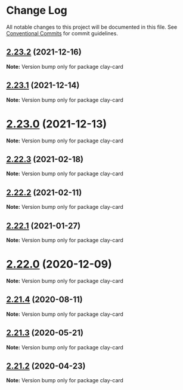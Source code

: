 # Change Log

All notable changes to this project will be documented in this file.
See [Conventional Commits](https://conventionalcommits.org) for commit guidelines.

## [2.23.2](https://github.com/liferay/clay/tree/master/packages/clay-card/compare/v2.23.1...v2.23.2) (2021-12-16)

**Note:** Version bump only for package clay-card





## [2.23.1](https://github.com/liferay/clay/tree/master/packages/clay-card/compare/v2.23.0...v2.23.1) (2021-12-14)

**Note:** Version bump only for package clay-card





# [2.23.0](https://github.com/liferay/clay/tree/master/packages/clay-card/compare/v2.22.4...v2.23.0) (2021-12-13)

**Note:** Version bump only for package clay-card





## [2.22.3](https://github.com/liferay/clay/tree/master/packages/clay-card/compare/v2.22.2...v2.22.3) (2021-02-18)

**Note:** Version bump only for package clay-card





## [2.22.2](https://github.com/liferay/clay/tree/master/packages/clay-card/compare/v2.22.1...v2.22.2) (2021-02-11)

**Note:** Version bump only for package clay-card





## [2.22.1](https://github.com/liferay/clay/tree/master/packages/clay-card/compare/v2.22.0...v2.22.1) (2021-01-27)

**Note:** Version bump only for package clay-card





# [2.22.0](https://github.com/liferay/clay/tree/master/packages/clay-card/compare/v2.21.5...v2.22.0) (2020-12-09)

**Note:** Version bump only for package clay-card





## [2.21.4](https://github.com/liferay/clay/tree/master/packages/clay-card/compare/v2.21.3...v2.21.4) (2020-08-11)

**Note:** Version bump only for package clay-card





## [2.21.3](https://github.com/liferay/clay/tree/master/packages/clay-card/compare/v2.21.2...v2.21.3) (2020-05-21)

**Note:** Version bump only for package clay-card





## [2.21.2](https://github.com/liferay/clay/tree/master/packages/clay-card/compare/v2.21.1...v2.21.2) (2020-04-23)

**Note:** Version bump only for package clay-card
